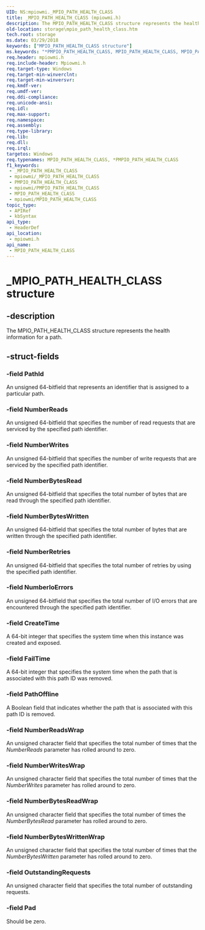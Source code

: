 ```yaml
---
UID: NS:mpiowmi._MPIO_PATH_HEALTH_CLASS
title: _MPIO_PATH_HEALTH_CLASS (mpiowmi.h)
description: The MPIO_PATH_HEALTH_CLASS structure represents the health information for a path.
old-location: storage\mpio_path_health_class.htm
tech.root: storage
ms.date: 03/29/2018
keywords: ["MPIO_PATH_HEALTH_CLASS structure"]
ms.keywords: "*PMPIO_PATH_HEALTH_CLASS, MPIO_PATH_HEALTH_CLASS, MPIO_PATH_HEALTH_CLASS structure [Storage Devices], PMPIO_PATH_HEALTH_CLASS, PMPIO_PATH_HEALTH_CLASS structure pointer [Storage Devices], _MPIO_PATH_HEALTH_CLASS, mpiowmi/MPIO_PATH_HEALTH_CLASS, mpiowmi/PMPIO_PATH_HEALTH_CLASS, storage.mpio_path_health_class, structs-scsibus_ffbf044f-24cd-4e04-8a26-bfa5f2542189.xml"
req.header: mpiowmi.h
req.include-header: Mpiowmi.h
req.target-type: Windows
req.target-min-winverclnt: 
req.target-min-winversvr: 
req.kmdf-ver: 
req.umdf-ver: 
req.ddi-compliance: 
req.unicode-ansi: 
req.idl: 
req.max-support: 
req.namespace: 
req.assembly: 
req.type-library: 
req.lib: 
req.dll: 
req.irql: 
targetos: Windows
req.typenames: MPIO_PATH_HEALTH_CLASS, *PMPIO_PATH_HEALTH_CLASS
f1_keywords:
 - _MPIO_PATH_HEALTH_CLASS
 - mpiowmi/_MPIO_PATH_HEALTH_CLASS
 - PMPIO_PATH_HEALTH_CLASS
 - mpiowmi/PMPIO_PATH_HEALTH_CLASS
 - MPIO_PATH_HEALTH_CLASS
 - mpiowmi/MPIO_PATH_HEALTH_CLASS
topic_type:
 - APIRef
 - kbSyntax
api_type:
 - HeaderDef
api_location:
 - mpiowmi.h
api_name:
 - MPIO_PATH_HEALTH_CLASS
---
```


# _MPIO_PATH_HEALTH_CLASS structure


## -description

The MPIO_PATH_HEALTH_CLASS structure represents the health information for a path.

## -struct-fields

### -field PathId

An unsigned 64-bitfield that represents an identifier that is assigned to a particular path.

### -field NumberReads

An unsigned 64-bitfield that specifies the number of read requests that are serviced by the specified path identifier.

### -field NumberWrites

An unsigned 64-bitfield that specifies the number of write requests that are serviced by the specified path identifier.

### -field NumberBytesRead

An unsigned 64-bitfield that specifies the total number of bytes that are read through the specified path identifier.

### -field NumberBytesWritten

An unsigned 64-bitfield that specifies the total number of bytes that are written through the specified path identifier.

### -field NumberRetries

An unsigned 64-bitfield that specifies the total number of retries by using the specified path identifier.

### -field NumberIoErrors

An unsigned 64-bitfield that specifies the total number of I/O errors that are encountered through the specified path identifier.

### -field CreateTime

A 64-bit integer that specifies the system time when this instance was created and exposed.

### -field FailTime

A 64-bit integer that specifies the system time when the path that is associated with this path ID was removed.

### -field PathOffline

A Boolean field that indicates whether the path that is associated with this path ID is removed.

### -field NumberReadsWrap

An unsigned character field that specifies the total number of times that the <i>NumberReads</i> parameter has rolled around to zero.

### -field NumberWritesWrap

An unsigned character field that specifies the total number of times that the <i>NumberWrites</i> parameter has rolled around to zero.

### -field NumberBytesReadWrap

An unsigned character field that specifies the total number of times the <i>NumberBytesRead</i> parameter has rolled around to zero.

### -field NumberBytesWrittenWrap

An unsigned character field that specifies the total number of times that the <i>NumberBytesWritten</i> parameter has rolled around to zero.

### -field OutstandingRequests

An unsigned character field that specifies the total number of outstanding requests.

### -field Pad

Should be zero.


